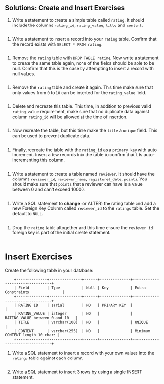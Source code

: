## Solutions: Create and Insert Exercises

1. Write a statement to create a simple table called `rating`. It should include the columns `rating_id`, `rating_value`, `title` and `content`.

```sql
```

1. Write a statement to insert a record into your `rating` table. Confirm that the record exists with `SELECT * FROM rating`.

```sql
```

1. Remove the `rating` table with `DROP TABLE rating`. Now write a statement to create the same table again, none of the fields should be able to be null. Confirm that this is the case by attempting to insert a record with null values.

```sql
```

1. Remove the `rating` table and create it again. This time make sure that only values from `0` to `10` can be inserted for the `rating_value` field.

```sql
```

1. Delete and recreate this table. This time, in addition to previous valid `rating_value` requirement, make sure that no duplicate data against column `rating_id` will be allowed at the time of insertion.

```sql
```

1. Now recreate the table, but this time make the `title` a `unique` field. This can be used to prevent duplicate data.

```sql
```

1. Finally, recreate the table with the `rating_id` as a `primary key` with auto increment. Insert a few records into the table to confirm that it is auto-incrementing this column.

```sql
```

1. Write a statement to create a table named `reviewer`. It should have the columns `reviewer_id`, `reviewer_name`, `registered_date`, `points`. You should make sure that `points` that a reviewer can have is a value between 0 and can't exceed 10000.

```sql
```

1. Write a SQL statement to **change** (or ALTER) the rating table and add a new Foreign Key Column called `reviewer_id` to the `ratings` table. Set the default to `NULL`. 

```sql
```

1. Drop the `rating` table altogether and this time ensure the `reviewer_id` foreign key is part of the initial create statement. 

```sql
```

# Insert Exercises

Create the following table in your database:

```
    +--------------+---------------+------+--------------+---------------------------------+
    | Field        | Type          | Null | Key          | Extra Constraints               |
    +--------------+---------------+------+--------------+---------------------------------+
    | RATING_ID    | serial        | NO   | PRIMARY KEY  |                                 |
    | RATING_VALUE | integer       | NO   |              | RATING_VALUE between 0 and 10   |
    | TITLE        | varchar(100)  | NO   |              | UNIQUE                          |
    | CONTENT      | varchar(255)  | NO   |              | Minimum CONTENT length 10 chars |
    +--------------+---------------+------+--------------+---------------------------------+
```
    

1. Write a SQL statement to insert a record with your own values into the `ratings` table against each column.

```sql
```

2. Write a SQL statement to insert 3 rows by using a single INSERT statement.

```sql
```

